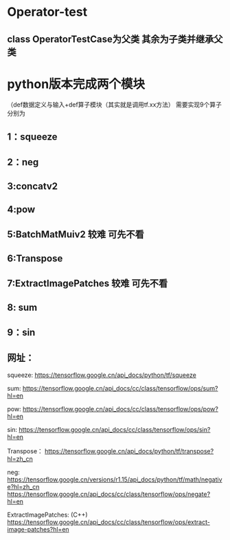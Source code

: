 # Operator-test
## class OperatorTestCase为父类 其余为子类并继承父类
# python版本完成两个模块
（def数据定义与输入+def算子模块（其实就是调用tf.xx方法）
 需要实现9个算子分别为
## 1：squeeze
## 2：neg
## 3:concatv2
## 4:pow
## 5:BatchMatMuiv2 较难 可先不看
## 6:Transpose
## 7:ExtractImagePatches 较难 可先不看
## 8: sum
## 9：sin
## 网址：
squeeze:
https://tensorflow.google.cn/api_docs/python/tf/squeeze

sum:
https://tensorflow.google.cn/api_docs/cc/class/tensorflow/ops/sum?hl=en

pow:
https://tensorflow.google.cn/api_docs/cc/class/tensorflow/ops/pow?hl=en

sin:
https://tensorflow.google.cn/api_docs/cc/class/tensorflow/ops/sin?hl=en

Transpose：
https://tensorflow.google.cn/api_docs/python/tf/transpose?hl=zh_cn

neg:
https://tensorflow.google.cn/versions/r1.15/api_docs/python/tf/math/negative?hl=zh_cn
https://tensorflow.google.cn/api_docs/cc/class/tensorflow/ops/negate?hl=en

ExtractImagePatches: (C++)
https://tensorflow.google.cn/api_docs/cc/class/tensorflow/ops/extract-image-patches?hl=en

